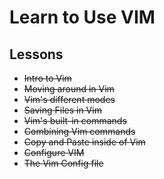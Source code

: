 # Learn to Use VIM
## Lessons

- ~~Intro to Vim~~
- ~~Moving around in Vim~~
- ~~Vim's different modes~~
- ~~Saving Files in Vim~~
- ~~Vim's built-in commands~~
- ~~Combining Vim commands~~
- ~~Copy and Paste inside of Vim~~
- ~~Configure VIM~~
- ~~The Vim Config file~~

